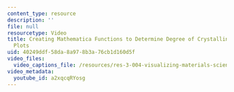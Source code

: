 ```yaml
---
content_type: resource
description: ''
file: null
resourcetype: Video
title: Creating Mathematica Functions to Determine Degree of Crystallinity from XRD
  Plots
uid: 40249ddf-58da-8a97-8b3a-76cb1d160d5f
video_files:
  video_captions_file: /resources/res-3-004-visualizing-materials-science-fall-2017/student-projects-by-year/2017-MIT/creating-mathematica-functions-to-determine-degree-of-crystallinity-from-xrd-plots/creating-mathematica-functions-to-determine-degree-of-crystallinity-from-xrd-plots/a2xqcqRYosg.vtt
video_metadata:
  youtube_id: a2xqcqRYosg
---
```


